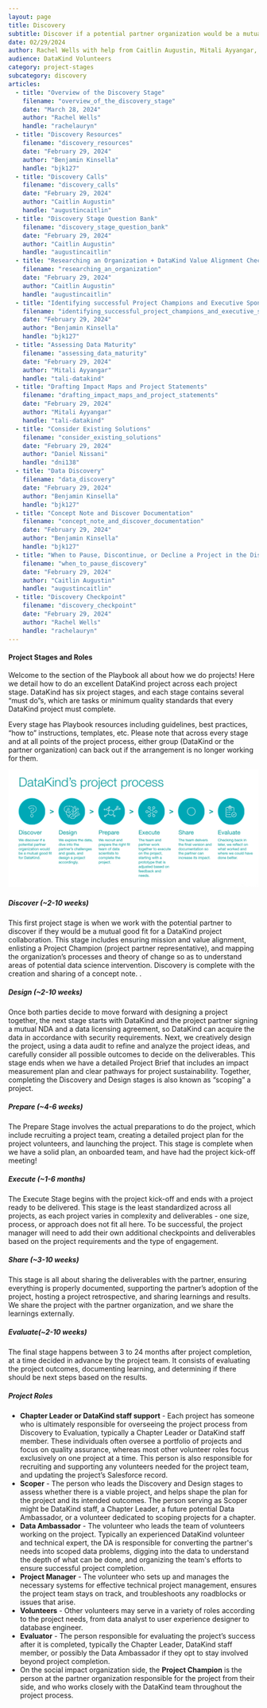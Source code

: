 ```yaml
---
layout: page
title: Discovery
subtitle: Discover if a potential partner organization would be a mutual good fit for DataKind
date: 02/29/2024
author: Rachel Wells with help from Caitlin Augustin, Mitali Ayyangar, Caroline Charrow, Jackson Thomas, Shanna Lee, Michael Dowd, Jake Porway, Russatta Buford, Mallory Sheff, Elana Stern
audience: DataKind Volunteers
category: project-stages
subcategory: discovery
articles:
  - title: "Overview of the Discovery Stage"
    filename: "overview_of_the_discovery_stage"
    date: "March 28, 2024"
    author: "Rachel Wells"
    handle: "rachelauryn"
  - title: "Discovery Resources"
    filename: "discovery_resources"
    date: "February 29, 2024"
    author: "Benjamin Kinsella"
    handle: "bjk127"
  - title: "Discovery Calls"
    filename: "discovery_calls"
    date: "February 29, 2024"
    author: "Caitlin Augustin"
    handle: "augustincaitlin"
  - title: "Discovery Stage Question Bank"
    filename: "discovery_stage_question_bank"
    date: "February 29, 2024"
    author: "Caitlin Augustin"
    handle: "augustincaitlin"
  - title: "Researching an Organization + DataKind Value Alignment Check"
    filename: "researching_an_organization"
    date: "February 29, 2024"
    author: "Caitlin Augustin"
    handle: "augustincaitlin"
  - title: "Identifying successful Project Champions and Executive Sponsors"
    filename: "identifying_successful_project_champions_and_executive_sponsors"
    date: "February 29, 2024"
    author: "Benjamin Kinsella"
    handle: "bjk127"
  - title: "Assessing Data Maturity"
    filename: "assessing_data_maturity"
    date: "February 29, 2024"
    author: "Mitali Ayyangar"
    handle: "tali-datakind"
  - title: "Drafting Impact Maps and Project Statements"
    filename: "drafting_impact_maps_and_project_statements"
    date: "February 29, 2024"
    author: "Mitali Ayyangar"
    handle: "tali-datakind"
  - title: "Consider Existing Solutions"
    filename: "consider_existing_solutions"
    date: "February 29, 2024"
    author: "Daniel Nissani"
    handle: "dni138"
  - title: "Data Discovery"
    filename: "data_discovery"
    date: "February 29, 2024"
    author: "Benjamin Kinsella"
    handle: "bjk127"
  - title: "Concept Note and Discover Documentation"
    filename: "concept_note_and_discover_documentation"
    date: "February 29, 2024"
    author: "Benjamin Kinsella"
    handle: "bjk127"
  - title: "When to Pause, Discontinue, or Decline a Project in the Discover Stage"
    filename: "when_to_pause_discovery"
    date: "February 29, 2024"
    author: "Caitlin Augustin"
    handle: "augustincaitlin"
  - title: "Discovery Checkpoint"
    filename: "discovery_checkpoint"
    date: "February 29, 2024"
    author: "Rachel Wells"
    handle: "rachelauryn"
---
```


#### Project Stages and Roles


Welcome to the section of the Playbook all about how we do projects! Here we detail how to do an excellent DataKind project across each project stage. DataKind has six project stages, and each stage contains several “must do”s, which are tasks or minimum quality standards that every DataKind project must complete.


Every stage has Playbook resources including guidelines, best practices, “how to” instructions, templates, etc. Please note that across every stage and at all points of the project process, either group (DataKind or the partner organization) can back out if the arrangement is no longer working for them.



![Discovery Stage DataKind Project Process](/public/img/discovery_dk_project_process.jpg)

##### Discover (\~2\-10 weeks)


This first project stage is when we work with the potential partner to discover if they would be a mutual good fit for a DataKind project collaboration. This stage includes ensuring mission and value alignment, enlisting a Project Champion (project partner representative), and mapping the organization’s processes and theory of change so as to understand areas of potential data science intervention. Discovery is complete with the creation and sharing of a concept note. .


##### Design (\~2\-10 weeks)


Once both parties decide to move forward with designing a project together, the next stage starts with DataKind and the project partner signing a mutual NDA and a data licensing agreement, so DataKind can acquire the data in accordance with security requirements. Next, we creatively design the project, using a data audit to refine and analyze the project ideas, and carefully consider all possible outcomes to decide on the deliverables. This stage ends when we have a detailed Project Brief that includes an impact measurement plan and clear pathways for project sustainability. Together, completing the Discovery and Design stages is also known as “scoping” a project.


##### Prepare (\~4\-6 weeks)


The Prepare Stage involves the actual preparations to do the project, which include recruiting a project team, creating a detailed project plan for the project volunteers, and launching the project. This stage is complete when we have a solid plan, an onboarded team, and have had the project kick\-off meeting!


##### Execute (\~1\-6 months)


The Execute Stage begins with the project kick\-off and ends with a project ready to be delivered. This stage is the least standardized across all projects, as each project varies in complexity and deliverables \- one size, process, or approach does not fit all here. To be successful, the project manager will need to add their own additional checkpoints and deliverables based on the project requirements and the type of engagement. 


##### Share (\~3\-10 weeks)


This stage is all about sharing the deliverables with the partner, ensuring everything is properly documented, supporting the partner’s adoption of the project, hosting a project retrospective, and sharing learnings and results. We share the project with the partner organization, and we share the learnings externally.


##### Evaluate(\~2\-10 weeks)


The final stage happens between 3 to 24 months after project completion, at a time decided in advance by the project team. It consists of evaluating the project outcomes, documenting learning, and determining if there should be next steps based on the results.


##### Project Roles


* **Chapter Leader or DataKind staff support** \- Each project has someone who is ultimately responsible for overseeing the project process from Discovery to Evaluation, typically a Chapter Leader or DataKind staff member. These individuals often oversee a portfolio of projects and focus on quality assurance, whereas most other volunteer roles focus exclusively on one project at a time. This person is also responsible for recruiting and supporting any volunteers needed for the project team, and updating the project’s Salesforce record.
* **Scoper** \- The person who leads the Discovery and Design stages to assess whether there is a viable project, and helps shape the plan for the project and its intended outcomes. The person serving as Scoper might be DataKind staff, a Chapter Leader, a future potential Data Ambassador, or a volunteer dedicated to scoping projects for a chapter.
* **Data Ambassador** \- The volunteer who leads the team of volunteers working on the project. Typically an experienced DataKind volunteer and technical expert, the DA is responsible for converting the partner's needs into scoped data problems, digging into the data to understand the depth of what can be done, and organizing the team's efforts to ensure successful project completion.
* **Project Manager** \- The volunteer who sets up and manages the necessary systems for effective technical project management, ensures the project team stays on track, and troubleshoots any roadblocks or issues that arise.
* **Volunteers** \- Other volunteers may serve in a variety of roles according to the project needs, from data analyst to user experience designer to database engineer.
* **Evaluator** \- The person responsible for evaluating the project’s success after it is completed, typically the Chapter Leader, DataKind staff member, or possibly the Data Ambassador if they opt to stay involved beyond project completion.
* On the social impact organization side, the **Project Champion** is the person at the partner organization responsible for the project from their side, and who works closely with the DataKind team throughout the project process.

